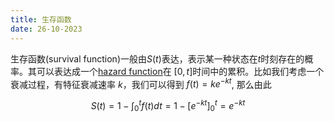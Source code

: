 ```yaml
---
title: 生存函数
date: 26-10-2023
---
```

生存函数(survival function)一般由$S(t)$表达，表示某一种状态在$t$时刻存在的概率。其可以表达成一个[hazard function](https://en.wikipedia.org/wiki/Hazard_function)在 $[0,t]$时间中的累积。比如我们考虑一个衰减过程，有特征衰减速率 $k$，我们可以得到 $f(t) = ke^{-kt}$, 那么由此

$$
S(t) = 1-\int_0^t f(t)dt = 1-[e^{-kt}]_0^t = e^{-kt}
$$
